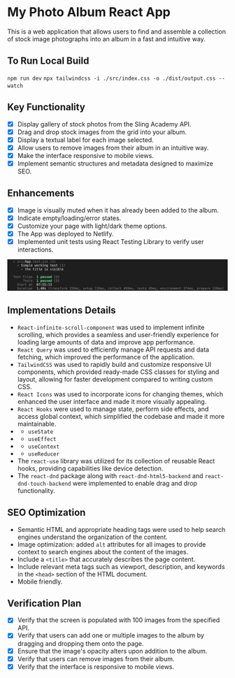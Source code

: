 # My Photo Album React App

This is a web application that allows users to find and assemble a collection of stock image photographs into an album in a fast and intuitive way.

## To Run Local Build
`npm run dev`
`npx tailwindcss -i ./src/index.css -o ./dist/output.css --watch`

## Key Functionality
- [x] Display gallery of stock photos from the Sling Academy API.
- [x] Drag and drop stock images from the grid into your album.
- [x] Display a textual label for each image selected.
- [x] Allow users to remove images from their album in an intuitive way.
- [x] Make the interface responsive to mobile views.
- [x] Implement semantic structures and metadata designed to maximize SEO.

## Enhancements
- [x] Image is visually muted when it has already been added to the album.
- [x] Indicate empty/loading/error states.
- [x] Customize your page with light/dark theme options.
- [x] The App was deployed to Netlify.
- [x] Implemented unit tests using React Testing Library to verify user interactions.

![Screenshot](src/assets/rtl-test.png)

## Implementations Details
- `React-infinite-scroll-component` was used to implement infinite scrolling, which provides a seamless and user-friendly experience for loading large amounts of data and improve app performance.
- `React Query` was used to efficiently manage API requests and data fetching, which improved the performance of the application.
- `TailwindCSS` was used to rapidly build and customize responsive UI components, which provided ready-made CSS classes for styling and layout, allowing for faster development compared to writing custom CSS.
- `React Icons` was used to incorporate icons for changing themes, which enhanced the user interface and made it more visually appealing.
- `React Hooks` were used to manage state, perform side effects, and access global context, which simplified the codebase and made it more maintainable.
- - `useState`
- - `useEffect`
- - `useContext` 
- - `useReducer`
- The `react-use` library was utilized for its collection of reusable React hooks, providing capabilities like device detection.
- The `react-dnd` package along with `react-dnd-html5-backend` and `react-dnd-touch-backend` were implemented to enable drag and drop functionality.

## SEO Optimization
- Semantic HTML and appropriate heading tags were used to help search engines understand the organization of the content.
- Image optimization: added `alt` attributes for all images to provide context to search engines about the content of the images.
- Include a `<title>` that accurately describes the page content.
- Include relevant meta tags such as viewport, description, and keywords in the `<head>` section of the HTML document. 
- Mobile friendly.

## Verification Plan
- [x] Verify that the screen is populated with 100 images from the specified API.
- [x] Verify that users can add one or multiple images to the album by dragging and dropping them onto the page.
- [x] Ensure that the image's opacity alters upon addition to the album.
- [x] Verify that users can remove images from their album.
- [x] Verify that the interface is responsive to mobile views.
